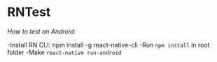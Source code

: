 # RNTest

*How to test on Android:*

-Install RN CLI: npm install -g react-native-cli
-Run `npm install` in root folder
-Make `react-native run-android`
